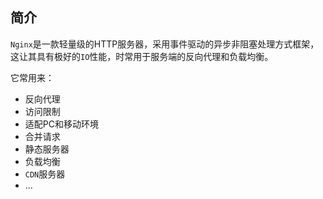 ## 简介
 `Nginx`是一款轻量级的HTTP服务器，采用事件驱动的异步非阻塞处理方式框架，这让其具有极好的`IO`性能，时常用于服务端的反向代理和负载均衡。 

它常用来：

* 反向代理
* 访问限制
* 适配PC和移动环境
* 合并请求
* 静态服务器
* 负载均衡
* `CDN`服务器
* ...